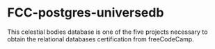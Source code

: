 ﻿# FCC-postgres-universedb

This celestial bodies database is one of the five projects necessary to obtain the relational databases certification from freeCodeCamp.

